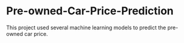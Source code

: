 # Pre-owned-Car-Price-Prediction
This project used several machine learning models to predict the pre-owned car price.
